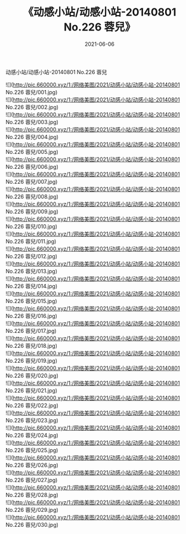 ﻿---
layout: post
title:  《动感小站/动感小站-20140801 No.226 蓉兒》
date:   2021-06-06
img: http://pic.660000.xyz/1:/网络美图/2021/动感小站/动感小站-20140801 No.226 蓉兒/000.jpg
categories: [美女, 清纯, 唯美]
---

动感小站/动感小站-20140801 No.226 蓉兒

 ![](http://pic.660000.xyz/1:/网络美图/2021/动感小站/动感小站-20140801 No.226 蓉兒/001.jpg) <br>![](http://pic.660000.xyz/1:/网络美图/2021/动感小站/动感小站-20140801 No.226 蓉兒/002.jpg) <br>![](http://pic.660000.xyz/1:/网络美图/2021/动感小站/动感小站-20140801 No.226 蓉兒/003.jpg) <br>![](http://pic.660000.xyz/1:/网络美图/2021/动感小站/动感小站-20140801 No.226 蓉兒/004.jpg) <br>![](http://pic.660000.xyz/1:/网络美图/2021/动感小站/动感小站-20140801 No.226 蓉兒/005.jpg) <br>![](http://pic.660000.xyz/1:/网络美图/2021/动感小站/动感小站-20140801 No.226 蓉兒/006.jpg) <br>![](http://pic.660000.xyz/1:/网络美图/2021/动感小站/动感小站-20140801 No.226 蓉兒/007.jpg) <br>![](http://pic.660000.xyz/1:/网络美图/2021/动感小站/动感小站-20140801 No.226 蓉兒/008.jpg) <br>![](http://pic.660000.xyz/1:/网络美图/2021/动感小站/动感小站-20140801 No.226 蓉兒/009.jpg) <br>![](http://pic.660000.xyz/1:/网络美图/2021/动感小站/动感小站-20140801 No.226 蓉兒/010.jpg) <br>![](http://pic.660000.xyz/1:/网络美图/2021/动感小站/动感小站-20140801 No.226 蓉兒/011.jpg) <br>![](http://pic.660000.xyz/1:/网络美图/2021/动感小站/动感小站-20140801 No.226 蓉兒/012.jpg) <br>![](http://pic.660000.xyz/1:/网络美图/2021/动感小站/动感小站-20140801 No.226 蓉兒/013.jpg) <br>![](http://pic.660000.xyz/1:/网络美图/2021/动感小站/动感小站-20140801 No.226 蓉兒/014.jpg) <br>![](http://pic.660000.xyz/1:/网络美图/2021/动感小站/动感小站-20140801 No.226 蓉兒/015.jpg) <br>![](http://pic.660000.xyz/1:/网络美图/2021/动感小站/动感小站-20140801 No.226 蓉兒/016.jpg) <br>![](http://pic.660000.xyz/1:/网络美图/2021/动感小站/动感小站-20140801 No.226 蓉兒/017.jpg) <br>![](http://pic.660000.xyz/1:/网络美图/2021/动感小站/动感小站-20140801 No.226 蓉兒/018.jpg) <br>![](http://pic.660000.xyz/1:/网络美图/2021/动感小站/动感小站-20140801 No.226 蓉兒/019.jpg) <br>![](http://pic.660000.xyz/1:/网络美图/2021/动感小站/动感小站-20140801 No.226 蓉兒/020.jpg) <br>![](http://pic.660000.xyz/1:/网络美图/2021/动感小站/动感小站-20140801 No.226 蓉兒/021.jpg) <br>![](http://pic.660000.xyz/1:/网络美图/2021/动感小站/动感小站-20140801 No.226 蓉兒/022.jpg) <br>![](http://pic.660000.xyz/1:/网络美图/2021/动感小站/动感小站-20140801 No.226 蓉兒/023.jpg) <br>![](http://pic.660000.xyz/1:/网络美图/2021/动感小站/动感小站-20140801 No.226 蓉兒/024.jpg) <br>![](http://pic.660000.xyz/1:/网络美图/2021/动感小站/动感小站-20140801 No.226 蓉兒/025.jpg) <br>![](http://pic.660000.xyz/1:/网络美图/2021/动感小站/动感小站-20140801 No.226 蓉兒/026.jpg) <br>![](http://pic.660000.xyz/1:/网络美图/2021/动感小站/动感小站-20140801 No.226 蓉兒/027.jpg) <br>![](http://pic.660000.xyz/1:/网络美图/2021/动感小站/动感小站-20140801 No.226 蓉兒/028.jpg) <br>![](http://pic.660000.xyz/1:/网络美图/2021/动感小站/动感小站-20140801 No.226 蓉兒/029.jpg) <br>![](http://pic.660000.xyz/1:/网络美图/2021/动感小站/动感小站-20140801 No.226 蓉兒/030.jpg) <br>